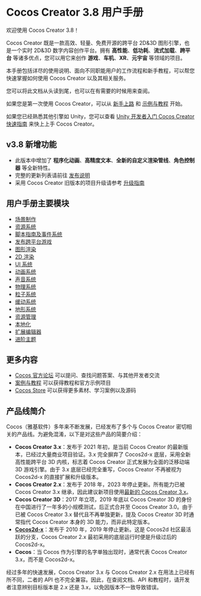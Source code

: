 # Cocos Creator 3.8 用户手册

欢迎使用 Cocos Creator 3.8！

Cocos Creator 既是一款高效、轻量、免费开源的跨平台 2D&3D 图形引擎，也是一个实时 2D&3D 数字内容创作平台。拥有 **高性能**、**低功耗**、**流式加载**、**跨平台** 等诸多优点，您可以用它来创作 **游戏**、**车机**、**XR**、**元宇宙** 等领域的项目。

本手册包括详尽的使用说明、面向不同职能用户的工作流程和新手教程，可以帮您快速掌握如何使用 Cocos Creator 以及其相关服务。

您可以将此文档从头读到尾，也可以在有需要的时候用来查阅。

如果您是第一次使用 Cocos Creator，可以从 [新手上路](getting-started/index.md) 和 [示例与教程](./cases-and-tutorials/index.md) 开始。

如果您已经熟悉其他引擎如 Unity，您可以查看 [Unity 开发者入门 Cocos Creator 快速指南](./guide/unity/index.md) 来快上上手 Cocos Creator。

## v3.8 新增功能

- 此版本中增加了 **程序化动画**、**高精度文本**、**全新的自定义渲染管线**、**角色控制器** 等全新特性。
- 完整的更新列表请前往 [发布说明](https://www.cocos.com/creator-download)
- 采用 Cocos Creator 旧版本的项目升级请参考 [升级指南](./release-notes/index.md)

## 用户手册主要模块

- [场景制作](concepts/scene/index.md)
- [资源系统](asset/index.md)
- [脚本指南及事件系统](scripting/index.md)
- [发布跨平台游戏](editor/publish/index.md)
- [图形渲染](module-map/graphics.md)
- [2D 渲染](2d-object/2d-render/index.md)
- [UI 系统](2d-object/ui-system/index.md)
- [动画系统](animation/index.md)
- [声音系统](audio-system/overview.md)
- [物理系统](physics/index.md)
- [粒子系统](particle-system/index.md)
- [缓动系统](tween/index.md)
- [地形系统](editor/terrain/index.md)
- [资源管理](asset/asset-manager.md)
- [本地化](editor/l10n/overview.md)
- [扩展编辑器](editor/extension/readme.md)
- [进阶主题](advanced-topics/index.md)

## 更多内容

- [Cocos 官方论坛](https://forum.cocos.org/) 可以提问、查找问题答案、与其他开发者交流
- [案例与教程](./cases-and-tutorials/index.md) 可以获得教程和官方示例项目
- [Cocos Store](https://store.cocos.com) 可以获得更多素材、学习案例以及源码

## 产品线简介

Cocos（雅基软件）多年来不断发展，已经发布了多个与 Cocos Creator 密切相关的产品线。为避免混淆，以下是对这些产品的简要介绍：
- **Cocos Creator 3.x**：发布于 2021 年初，是当前 Cocos Creator 的最新版本，已经过大量商业项目验证。3.x 完全摒弃了 Cocos2d-x 底层，采用全新高性能跨平台 3D 内核，标志着 Cocos Creator 正式发展为全面的泛移动端 3D 游戏引擎。由于 3.x 底层已经完全重写，Cocos Creator 不再被视为 Cocos2d-x 的直接扩展和升级版本。
- **Cocos Creator 2.x**：发布于 2018 年，2023 年停止更新。所有能力已被 Cocos Creator 3.x 继承，因此建议新项目使用[最新的 Cocos Creator 3.x](https://www.cocos.com/creator-download)。
- **Cocos Creator 3D**：2017 年立项，2019 年底以 Cocos Creator 3D 的身份在中国进行了一年多的小规模测试，后正式合并至 Cocos Creator 3.0。由于已被 Cocos Creator 3.x 替代且不再单独更新，提及 Cocos Creator 3D 时通常指代 Cocos Creator 本身的 3D 能力，而非此特定版本。
- **[Cocos2d-x](https://www.cocos.com/cocos2d-x)**：发布于 2010 年，2019 年停止更新。这是 Cocos2d 社区最活跃的分支，Cocos Creator 2.x 最初采用的底层运行时便是升级过后的 Cocos2d-x。
- **Cocos**：当 Cocos 作为引擎的名字单独出现时，通常代表 Cocos Creator 3.x，而不是 Cocos2d-x。

经过多年的快速发展，Cocos Creator 3.x 与 Cocos Creator 2.x 在用法上已经有所不同，二者的 API 也不完全兼容。因此，在查阅文档、API 和教程时，请开发者注意辨别目标版本是 2.x 还是 3.x，以免因版本不一致导致错误。
